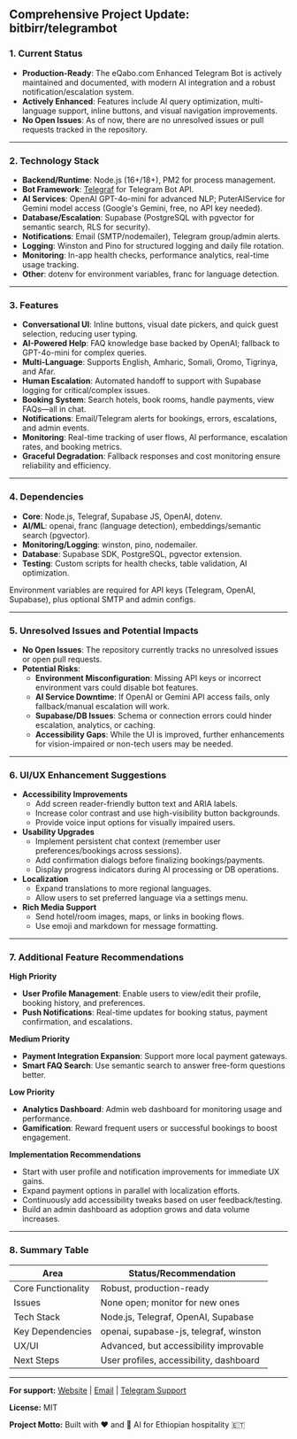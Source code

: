 ## Comprehensive Project Update: bitbirr/telegrambot

### 1. Current Status

- **Production-Ready**: The eQabo.com Enhanced Telegram Bot is actively maintained and documented, with modern AI integration and a robust notification/escalation system.
- **Actively Enhanced**: Features include AI query optimization, multi-language support, inline buttons, and visual navigation improvements.
- **No Open Issues**: As of now, there are no unresolved issues or pull requests tracked in the repository.

---

### 2. Technology Stack

- **Backend/Runtime**: Node.js (16+/18+), PM2 for process management.
- **Bot Framework**: [Telegraf](https://telegraf.js.org/) for Telegram Bot API.
- **AI Services**: OpenAI GPT-4o-mini for advanced NLP; PuterAIService for Gemini model access (Google's Gemini, free, no API key needed).
- **Database/Escalation**: Supabase (PostgreSQL with pgvector for semantic search, RLS for security).
- **Notifications**: Email (SMTP/nodemailer), Telegram group/admin alerts.
- **Logging**: Winston and Pino for structured logging and daily file rotation.
- **Monitoring**: In-app health checks, performance analytics, real-time usage tracking.
- **Other**: dotenv for environment variables, franc for language detection.

---

### 3. Features

- **Conversational UI**: Inline buttons, visual date pickers, and quick guest selection, reducing user typing.
- **AI-Powered Help**: FAQ knowledge base backed by OpenAI; fallback to GPT-4o-mini for complex queries.
- **Multi-Language**: Supports English, Amharic, Somali, Oromo, Tigrinya, and Afar.
- **Human Escalation**: Automated handoff to support with Supabase logging for critical/complex issues.
- **Booking System**: Search hotels, book rooms, handle payments, view FAQs—all in chat.
- **Notifications**: Email/Telegram alerts for bookings, errors, escalations, and admin events.
- **Monitoring**: Real-time tracking of user flows, AI performance, escalation rates, and booking metrics.
- **Graceful Degradation**: Fallback responses and cost monitoring ensure reliability and efficiency.

---

### 4. Dependencies

- **Core**: Node.js, Telegraf, Supabase JS, OpenAI, dotenv.
- **AI/ML**: openai, franc (language detection), embeddings/semantic search (pgvector).
- **Monitoring/Logging**: winston, pino, nodemailer.
- **Database**: Supabase SDK, PostgreSQL, pgvector extension.
- **Testing**: Custom scripts for health checks, table validation, AI optimization.

Environment variables are required for API keys (Telegram, OpenAI, Supabase), plus optional SMTP and admin configs.

---

### 5. Unresolved Issues and Potential Impacts

- **No Open Issues**: The repository currently tracks no unresolved issues or open pull requests.
- **Potential Risks**: 
  - **Environment Misconfiguration**: Missing API keys or incorrect environment vars could disable bot features.
  - **AI Service Downtime**: If OpenAI or Gemini API access fails, only fallback/manual escalation will work.
  - **Supabase/DB Issues**: Schema or connection errors could hinder escalation, analytics, or caching.
  - **Accessibility Gaps**: While the UI is improved, further enhancements for vision-impaired or non-tech users may be needed.

---

### 6. UI/UX Enhancement Suggestions

- **Accessibility Improvements**
  - Add screen reader-friendly button text and ARIA labels.
  - Increase color contrast and use high-visibility button backgrounds.
  - Provide voice input options for visually impaired users.
- **Usability Upgrades**
  - Implement persistent chat context (remember user preferences/bookings across sessions).
  - Add confirmation dialogs before finalizing bookings/payments.
  - Display progress indicators during AI processing or DB operations.
- **Localization**
  - Expand translations to more regional languages.
  - Allow users to set preferred language via a settings menu.
- **Rich Media Support**
  - Send hotel/room images, maps, or links in booking flows.
  - Use emoji and markdown for message formatting.

---

### 7. Additional Feature Recommendations

**High Priority**
- **User Profile Management**: Enable users to view/edit their profile, booking history, and preferences.
- **Push Notifications**: Real-time updates for booking status, payment confirmation, and escalations.

**Medium Priority**
- **Payment Integration Expansion**: Support more local payment gateways.
- **Smart FAQ Search**: Use semantic search to answer free-form questions better.

**Low Priority**
- **Analytics Dashboard**: Admin web dashboard for monitoring usage and performance.
- **Gamification**: Reward frequent users or successful bookings to boost engagement.

**Implementation Recommendations**
- Start with user profile and notification improvements for immediate UX gains.
- Expand payment options in parallel with localization efforts.
- Continuously add accessibility tweaks based on user feedback/testing.
- Build an admin dashboard as adoption grows and data volume increases.

---

### 8. Summary Table

| Area                | Status/Recommendation                 |
|---------------------|---------------------------------------|
| Core Functionality  | Robust, production-ready              |
| Issues              | None open; monitor for new ones       |
| Tech Stack          | Node.js, Telegraf, OpenAI, Supabase   |
| Key Dependencies    | openai, supabase-js, telegraf, winston|
| UX/UI               | Advanced, but accessibility improvable|
| Next Steps          | User profiles, accessibility, dashboard|

---

**For support:** [Website](https://eqabo.com) | [Email](mailto:support@eqabo.com) | [Telegram Support](https://t.me/eQaboSupport)

**License:** MIT

**Project Motto:** Built with ❤️ and 🤖 AI for Ethiopian hospitality 🇪🇹
